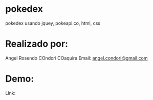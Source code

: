 # pokedex
pokedex usando jquey, pokeapi.co, html, css

Realizado por:
===============
Angel Rosendo COndori COaquira
Email: angel.condori@gmail.com

Demo:
===========
Link: []()
